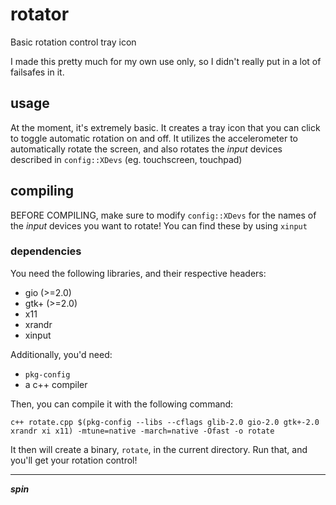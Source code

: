 # rotator
Basic rotation control tray icon

I made this pretty much for my own use only, so I didn't really put in a lot of failsafes in it.


## usage

At the moment, it's extremely basic. It creates a tray icon that you can click to toggle automatic rotation on and off. It utilizes the accelerometer to automatically rotate the screen, and also rotates the *input* devices described in `config::XDevs` (eg. touchscreen, touchpad)

## compiling

BEFORE COMPILING, make sure to modify `config::XDevs` for the names of the *input* devices you want to rotate! You can find these by using `xinput`

### dependencies

You need the following libraries, and their respective headers:

 - gio (>=2.0)
 - gtk+ (>=2.0)
 - x11
 - xrandr
 - xinput

Additionally, you'd need:

 - `pkg-config`
 - a c++ compiler

Then, you can compile it with the following command:

```
c++ rotate.cpp $(pkg-config --libs --cflags glib-2.0 gio-2.0 gtk+-2.0 xrandr xi x11) -mtune=native -march=native -Ofast -o rotate
```

It then will create a binary, `rotate`, in the current directory. Run that, and you'll get your rotation control!

---

***spin***
